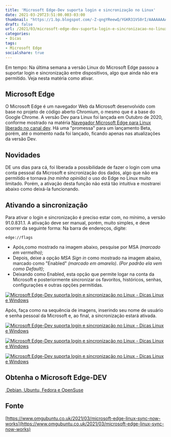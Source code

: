 ```yaml
---
title: 'Microsoft Edge-Dev suporta login e sincronização no Linux'
date: 2021-03-29T23:51:00.003-03:00
thumbnail: "https://1.bp.blogspot.com/-Z-qngYReewQ/YGKR31VS0rI/AAAAAAAAR6U/u6TTPZzYXFI_H_VcmzF_RK_eu35G_YrAwCNcBGAsYHQ/s16000/EDGE_Login.png"
draft: false
url: /2021/03/microsoft-edge-dev-suporta-login-e-sincronizacao-no-linux.html
categories:
- Dicas
tags: 
- Microsoft Edge
socialshare: true
---
```


Em tempo: Na última semana a versão Linux do Microsoft Edge passou a suportar login e sincronização entre dispositivos, algo que ainda não era permitido. Veja nesta matéria como ativar.

<!--more-->

## Microsoft Edge

  
O Microsoft Edge é um navegador Web da Microsoft desenvolvido com base no projeto de código aberto Chromium, o mesmo que é a base do Google Chrome. A versão Dev para Linux foi lançada em Outubro de 2020, conforme mostrado na matéria [Navegador Microsoft Edge para Linux liberado no canal dev](https://info.wsouza.com.br/2020/10/navegador-microsoft-edge-para-linux.html). Há uma "promessa" para um lançamento Beta, porém, até o momento nada foi lançado, ficando apenas nas atualizações da versão Dev.  
  

## Novidades

  
DE uns dias para cá, foi liberada a possibilidade de fazer o login com uma conta pessoal da Microsoft e sincronização dos dados, algo que não era permitido e tornava _(na minha opinião)_ o uso do Edge no Linux muito limitado. Porém, a ativação desta função não está tão intuitiva e mostrarei abaixo como deixá-la funcionando.  
  

## Ativando a sincronização

  
Para ativar o login e sincronização é preciso estar com, no mínimo, a versão 91.0.831.1. A ativação deve ser manual, porém, muito simples, e deve ocorrer da seguinte forma: Na barra de endereços, digite:  
  

`edge://flags`
  

*   Após,como mostrado na imagem abaixo, pesquise por MSA _(marcado em vermelho)_;
*   Depois, deixe a opção _MSA Sign in_ como mostrado na imagem abaixo, marcado como "Enabled" _(marcado em amarelo)_. _(Por padrão ela vem como Default)_;
*   Deixando como Enabled, esta opção que permite logar na conta da Microsoft e posteriormente sincronizar os favoritos, históricos, senhas, configurações e outras opções permitidas.

[![Microsoft Edge-Dev suporta login e sincronização no Linux - Dicas Linux e Windows](https://1.bp.blogspot.com/-DVHqC5EB-hk/YGKJn6lxKzI/AAAAAAAAR50/k-r2BT9iqXEUzgiOd4H-3lBKyCirohZoACNcBGAsYHQ/s600/FLAGS1.png "Microsoft Edge-Dev suporta login e sincronização no Linux - Dicas Linux e Windows")](https://1.bp.blogspot.com/-DVHqC5EB-hk/YGKJn6lxKzI/AAAAAAAAR50/k-r2BT9iqXEUzgiOd4H-3lBKyCirohZoACNcBGAsYHQ/s869/FLAGS1.png)

  
Após, faça como na sequência de imagens, inserindo seu nome de usuário e senha pessoal da Microsoft e, ao final, a sincronização estará ativada.  

[![Microsoft Edge-Dev suporta login e sincronização no Linux - Dicas Linux e Windows](https://1.bp.blogspot.com/-G3w4Hp2ed9w/YGKNP6ya50I/AAAAAAAAR58/1vZoP1KemEM8Ey1hRIT-rY865grRs2XMQCNcBGAsYHQ/s16000/FLAGS2.png "Microsoft Edge-Dev suporta login e sincronização no Linux - Dicas Linux e Windows")](https://1.bp.blogspot.com/-G3w4Hp2ed9w/YGKNP6ya50I/AAAAAAAAR58/1vZoP1KemEM8Ey1hRIT-rY865grRs2XMQCNcBGAsYHQ/s534/FLAGS2.png)

  

[![Microsoft Edge-Dev suporta login e sincronização no Linux - Dicas Linux e Windows](https://1.bp.blogspot.com/-9MhZixgWddw/YGKNWbjYQQI/AAAAAAAAR6A/5PrOFwyjX5wKlkUjrFejNlPPfcoM92uOQCNcBGAsYHQ/w327-h400/FLAGS3.png "Microsoft Edge-Dev suporta login e sincronização no Linux - Dicas Linux e Windows")](https://1.bp.blogspot.com/-9MhZixgWddw/YGKNWbjYQQI/AAAAAAAAR6A/5PrOFwyjX5wKlkUjrFejNlPPfcoM92uOQCNcBGAsYHQ/s567/FLAGS3.png)

  

[![Microsoft Edge-Dev suporta login e sincronização no Linux - Dicas Linux e Windows](https://1.bp.blogspot.com/-zUnOnC2oqyA/YGKNbXOhUWI/AAAAAAAAR6E/GLyB_zGy0DcA_8i_pYdu6VyaXtoq2lIWwCNcBGAsYHQ/w368-h400/FLAGS4.png "Microsoft Edge-Dev suporta login e sincronização no Linux - Dicas Linux e Windows")](https://1.bp.blogspot.com/-zUnOnC2oqyA/YGKNbXOhUWI/AAAAAAAAR6E/GLyB_zGy0DcA_8i_pYdu6VyaXtoq2lIWwCNcBGAsYHQ/s427/FLAGS4.png)

  

## Obtenha o Microsoft Edge-DEV

  

[ Debian, Ubuntu, Fedora e OpenSuse](https://www.microsoftedgeinsider.com/pt-pt)

  

## Fonte

  
[https://www.omgubuntu.co.uk/2021/03/microsoft-edge-linux-sync-now-works](https://www.omgubuntu.co.uk/2021/03/microsoft-edge-linux-sync-now-works)
